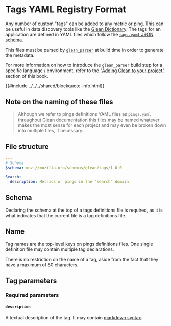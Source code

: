 # Tags YAML Registry Format

Any number of custom "tags" can be added to any metric or ping.
This can be useful in data discovery tools like the [Glean Dictionary](https://dictionary.telemetry.mozilla.org).
The tags for an application are defined in YAML files which follow
the [`tags.yaml` JSON schema](https://mozilla.github.io/glean_parser/tags-yaml.html).

This files must be parsed by [`glean_parser`](https://pypi.org/project/glean-parser/) at build time in order to generate the metadata.

For more information on how to introduce the `glean_parser` build step for a specific language /
environment, refer to the ["Adding Glean to your project"](../../user/adding-glean-to-your-project/index.md)
section of this book.

{{#include ../../../shared/blockquote-info.html}}

## Note on the naming of these files

> Although we refer to pings definitions YAML files as `pings.yaml` throughout Glean documentation
> this files may be named whatever makes the most sense for each project and may even be broken down
> into multiple files, if necessary.

## File structure

```yaml
---
# Schema
$schema: moz://mozilla.org/schemas/glean/tags/1-0-0

Search:
  description: Metrics or pings in the "search" domain
```

## Schema

Declaring the schema at the top of a tags definitions file is required, as it is what indicates that the current file is a tag definitions file.

## Name

Tag names are the top-level keys on pings definitions files.
One single definition file may contain multiple tag declarations.

There is no restriction on the name of a tag, aside from the fact that they have a maximum of 80 characters.

## Tag parameters

### Required parameters

#### `description`

A textual description of the tag.
It may contain [markdown syntax](https://www.markdownguide.org/basic-syntax/).
